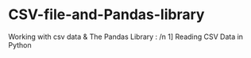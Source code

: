 # CSV-file-and-Pandas-library
Working with csv data &amp; The Pandas Library : /n
1] Reading CSV Data in Python
